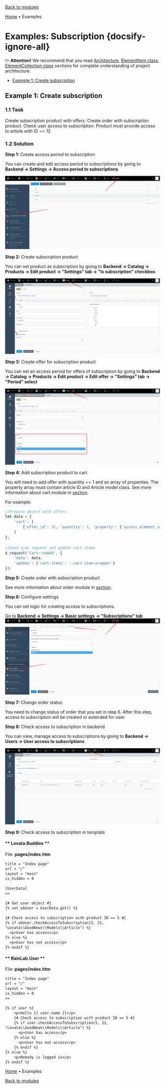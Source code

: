 [Back to modules](modules/home.md)

[Home](modules/subscription/home.md)
• Examples

# Examples: Subscription {docsify-ignore-all}

!> **Attention!** We recommend that you read [Architecture](architecture/architecture), [ElementItem class](architecture/item-class/item-class.md),
[ElementCollection class](architecture/collection-class/collection-class.md) sections for complete understanding of  project architecture.

* [Example 1: Create subscription](#example-1-create-subscription)

## Example 1: Create subscription

### 1.1 Task

Create subscription product with offers. Create order with subscription product.
Check user access to subscription. Product must provide access to article with ID == 12

### 1.2 Solution

**Step 1:** Create access period to subscription

You can create and edit access period to subscriptions by going to **Backend -> Settings -> Access period to subscriptions**

![](./../../../assets/images/backend-subscription-period-1.png)

**Step 2:** Create subscription product

You can set product as subscription by going to **Backend -> Catalog -> Products -> Edit product -> "Settings" tab -> "Is subscription" checkbox**

![](./../../../assets/images/backend-product-5.png)

**Step 3:** Create offer for subscription product

You can set an access period for offers of subscription by going to **Backend -> Catalog -> Products -> Edit product -> Edit offer -> "Settings" tab -> "Period" select**

![](./../../../assets/images/backend-offer-5.png)

**Step 4:** Add subscription product to cart

You will need to add offer with quantity == 1 and an array of properties. The property array must contain article ID and Article model class.
See more information about cart module in [section](modules/cart/home).

For example:
```javascript
//Prepare object with offers
let data = {
    'cart': [
        {'offer_id': 32, 'quantity': 1, 'property': {'access_element_id': 21, 'access_element_type': "Lovata\\GoodNews\\Models\\Article"}}
    ]
};

//Send ajax request and update cart items
$.request('Cart::onAdd', {
    'data': data,
    'update': {'cart-items': '.cart-item-wrapper'}
});
```

**Step 5:** Create order with subscription product

See more information about order module in [section](modules/order/home).

**Step 6:** Configure settings

You can set logic for creating access to subscriptions.

Go to **Backend -> Settings -> Basic settings -> "Subscriptions" tab**
![](./../../../assets/images/backend-settings-15.png)

**Step 7:** Change order status

You need to change status of order that you set in step 6.
After this step, access to subscription will be created or extended for user.

**Step 8:** Check access to subscription in backend

You can view, manage access to subscriptions by going to **Backend -> Users -> User access to subscriptions**

![](./../../../assets/images/backend-subscription-access-1.png)

**Step 9:** Check access to subscription in template

<!-- tabs:start -->
#### ** Lovata.Buddies **

File: **pages/index.htm**
```twig
title = "Index page"
url = "/"
layout = "main"
is_hidden = 0

[UserData]
==

{# Get user object #}
{% set obUser = UserData.get() %}

{# Check access to subscription with product ID == 5 #}
{% if obUser.checkAccessToSubscription(5, 21, "Lovata\\GoodNews\\Models\\Article") %}
  <p>User has access</p>
{% else %}
  <p>User hos not access</p>
{% endif %}
```

#### ** RainLab.User **

File: **pages/index.htm**
```twig
title = "Index page"
url = "/"
layout = "main"
is_hidden = 0
==

{% if user %}
    <p>Hello {{ user.name }}</p>
    {# Check access to subscription with product ID == 5 #}
    {% if user.checkAccessToSubscription(5, 21, "Lovata\\GoodNews\\Models\\Article") %}
      <p>User has access</p>
    {% else %}
      <p>User hos not access</p>
    {% endif %}
{% else %}
    <p>Nobody is logged in</p>
{% endif %}
```
<!-- tabs:end -->

[Home](modules/subscription/home.md)
• Examples

[Back to modules](modules/home.md)
